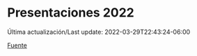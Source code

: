 # Presentaciones 2022

Última actualización/Last update: 2022-03-29T22:43:24-06:00

 [Fuente](https://www.gob.mx/salud/documentos/presentaciones-2022)
